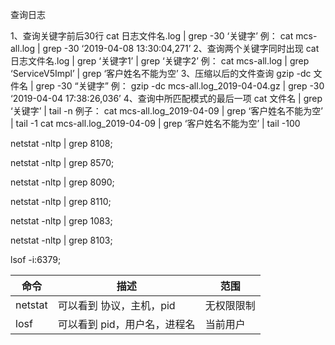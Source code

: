 查询日志

1、查询关键字前后30行
cat 日志文件名.log | grep -30 ‘关键字’
例：
cat mcs-all.log | grep -30 ‘2019-04-08 13:30:04,271’
2、查询两个关键字同时出现
cat 日志文件名.log | grep ‘关键字1’ | grep ‘关键字2’
例：
cat mcs-all.log | grep ‘ServiceV5Impl’ | grep ‘客户姓名不能为空’
3、压缩以后的文件查询
gzip -dc 文件名 | grep -30 “关键字”
例：
gzip -dc mcs-all.log_2019-04-04.gz | grep -30 ‘2019-04-04 17:38:26,036’
4、查询中所匹配模式的最后一项
cat 文件名 | grep ‘关键字’ | tail -n
例子：
cat mcs-all.log_2019-04-09 | grep ‘客户姓名不能为空’ | tail -1
cat mcs-all.log_2019-04-09 | grep ‘客户姓名不能为空’ | tail -100



netstat -nltp | grep 8108; 

netstat -nltp | grep 8570; 

netstat -nltp | grep 8090; 		

netstat -nltp | grep 8110; 

netstat -nltp | grep 1083; 

netstat -nltp | grep 8103;











lsof -i:6379;

| 命令    | 描述                         | 范围       |
| ------- | ---------------------------- | ---------- |
| netstat | 可以看到 协议，主机，pid     | 无权限限制 |
| losf    | 可以看到 pid，用户名，进程名 | 当前用户   |

